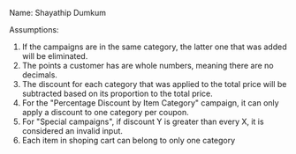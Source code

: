 Name: Shayathip Dumkum

Assumptions:
1. If the campaigns are in the same category, the latter one that was added will be eliminated.
2. The points a customer has are whole numbers, meaning there are no decimals.
3. The discount for each category that was applied to the total price will be subtracted based on its proportion to the total price.
4. For the "Percentage Discount by Item Category" campaign, it can only apply a discount to one category per coupon.
5. For "Special campaigns", if discount Y is greater than every X, it is considered an invalid input.
6. Each item in shoping cart can belong to only one category







